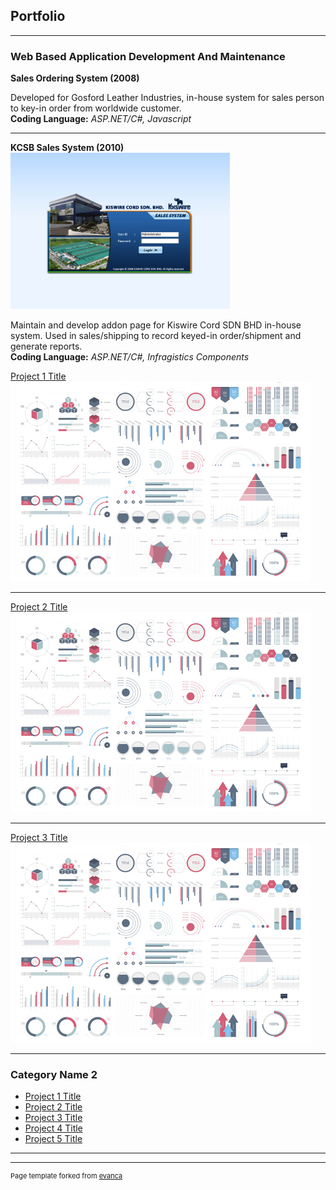 ## Portfolio

---

### Web Based Application Development And Maintenance
<b>Sales Ordering System (2008)</b>
<p>Developed for Gosford Leather Industries, in-house system for sales person to key-in order from worldwide customer.
<br>
  <b>Coding Language:</b> <i>ASP.NET/C#, Javascript</i>
</p>

---

<b>KCSB Sales System (2010)</b><br>
<img src="images/kcsb_sales_system_2010.png?raw=true" height="250px" />
<p>Maintain and develop addon page for Kiswire Cord SDN BHD in-house system. Used in sales/shipping to record keyed-in order/shipment and generate reports.
<br>
  <b>Coding Language:</b> <i>ASP.NET/C#, Infragistics Components</i>
</p>



[Project 1 Title](/sample_page)
<img src="images/dummy_thumbnail.jpg?raw=true"/>

---
[Project 2 Title](/pdf/sample_presentation.pdf)
<img src="images/dummy_thumbnail.jpg?raw=true"/>

---
[Project 3 Title](http://example.com/)
<img src="images/dummy_thumbnail.jpg?raw=true"/>

---

### Category Name 2

- [Project 1 Title](http://example.com/)
- [Project 2 Title](http://example.com/)
- [Project 3 Title](http://example.com/)
- [Project 4 Title](http://example.com/)
- [Project 5 Title](http://example.com/)

---




---
<p style="font-size:11px">Page template forked from <a href="https://github.com/evanca/quick-portfolio">evanca</a></p>
<!-- Remove above link if you don't want to attibute -->
